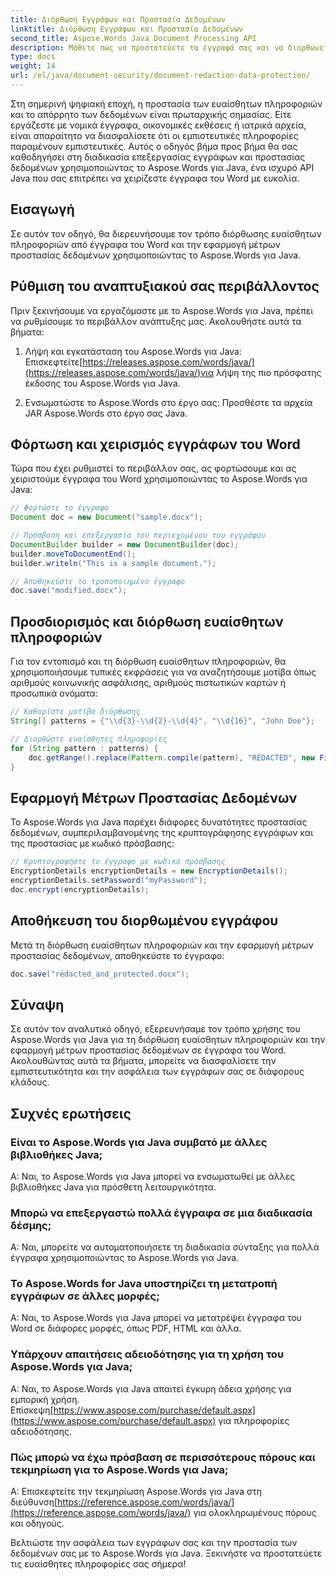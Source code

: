 ```yaml
---
title: Διόρθωση Εγγράφων και Προστασία Δεδομένων
linktitle: Διόρθωση Εγγράφων και Προστασία Δεδομένων
second_title: Aspose.Words Java Document Processing API
description: Μάθετε πώς να προστατεύετε τα έγγραφά σας και να διορθώνετε ευαίσθητα δεδομένα χρησιμοποιώντας το Aspose.Words για Java. Οδηγός βήμα προς βήμα με τον πηγαίο κώδικα.
type: docs
weight: 14
url: /el/java/document-security/document-redaction-data-protection/
---
```


Στη σημερινή ψηφιακή εποχή, η προστασία των ευαίσθητων πληροφοριών και το απόρρητο των δεδομένων είναι πρωταρχικής σημασίας. Είτε εργάζεστε με νομικά έγγραφα, οικονομικές εκθέσεις ή ιατρικά αρχεία, είναι απαραίτητο να διασφαλίσετε ότι οι εμπιστευτικές πληροφορίες παραμένουν εμπιστευτικές. Αυτός ο οδηγός βήμα προς βήμα θα σας καθοδηγήσει στη διαδικασία επεξεργασίας εγγράφων και προστασίας δεδομένων χρησιμοποιώντας το Aspose.Words για Java, ένα ισχυρό API Java που σας επιτρέπει να χειρίζεστε έγγραφα του Word με ευκολία.

## Εισαγωγή

Σε αυτόν τον οδηγό, θα διερευνήσουμε τον τρόπο διόρθωσης ευαίσθητων πληροφοριών από έγγραφα του Word και την εφαρμογή μέτρων προστασίας δεδομένων χρησιμοποιώντας το Aspose.Words για Java. 

## Ρύθμιση του αναπτυξιακού σας περιβάλλοντος

Πριν ξεκινήσουμε να εργαζόμαστε με το Aspose.Words για Java, πρέπει να ρυθμίσουμε το περιβάλλον ανάπτυξης μας. Ακολουθήστε αυτά τα βήματα:

1.  Λήψη και εγκατάσταση του Aspose.Words για Java: Επισκεφτείτε[https://releases.aspose.com/words/java/](https://releases.aspose.com/words/java/)για λήψη της πιο πρόσφατης έκδοσης του Aspose.Words για Java.

2. Ενσωματώστε το Aspose.Words στο έργο σας: Προσθέστε τα αρχεία JAR Aspose.Words στο έργο σας Java.

## Φόρτωση και χειρισμός εγγράφων του Word

Τώρα που έχει ρυθμιστεί το περιβάλλον σας, ας φορτώσουμε και ας χειριστούμε έγγραφα του Word χρησιμοποιώντας το Aspose.Words για Java:

```java
// Φορτώστε το έγγραφο
Document doc = new Document("sample.docx");

// Πρόσβαση και επεξεργασία του περιεχομένου του εγγράφου
DocumentBuilder builder = new DocumentBuilder(doc);
builder.moveToDocumentEnd();
builder.writeln("This is a sample document.");

// Αποθηκεύστε το τροποποιημένο έγγραφο
doc.save("modified.docx");
```

## Προσδιορισμός και διόρθωση ευαίσθητων πληροφοριών

Για τον εντοπισμό και τη διόρθωση ευαίσθητων πληροφοριών, θα χρησιμοποιήσουμε τυπικές εκφράσεις για να αναζητήσουμε μοτίβα όπως αριθμούς κοινωνικής ασφάλισης, αριθμούς πιστωτικών καρτών ή προσωπικά ονόματα:

```java
// Καθορίστε μοτίβα διόρθωσης
String[] patterns = {"\\d{3}-\\d{2}-\\d{4}", "\\d{16}", "John Doe"};

// Διορθώστε ευαίσθητες πληροφορίες
for (String pattern : patterns) {
    doc.getRange().replace(Pattern.compile(pattern), "REDACTED", new FindReplaceOptions());
}
```

## Εφαρμογή Μέτρων Προστασίας Δεδομένων

Το Aspose.Words για Java παρέχει διάφορες δυνατότητες προστασίας δεδομένων, συμπεριλαμβανομένης της κρυπτογράφησης εγγράφων και της προστασίας με κωδικό πρόσβασης:

```java
// Κρυπτογραφήστε το έγγραφο με κωδικό πρόσβασης
EncryptionDetails encryptionDetails = new EncryptionDetails();
encryptionDetails.setPassword("myPassword");
doc.encrypt(encryptionDetails);
```

## Αποθήκευση του διορθωμένου εγγράφου

Μετά τη διόρθωση ευαίσθητων πληροφοριών και την εφαρμογή μέτρων προστασίας δεδομένων, αποθηκεύστε το έγγραφο:

```java
doc.save("redacted_and_protected.docx");
```

## Σύναψη

Σε αυτόν τον αναλυτικό οδηγό, εξερευνήσαμε τον τρόπο χρήσης του Aspose.Words για Java για τη διόρθωση ευαίσθητων πληροφοριών και την εφαρμογή μέτρων προστασίας δεδομένων σε έγγραφα του Word. Ακολουθώντας αυτά τα βήματα, μπορείτε να διασφαλίσετε την εμπιστευτικότητα και την ασφάλεια των εγγράφων σας σε διάφορους κλάδους.

## Συχνές ερωτήσεις

### Είναι το Aspose.Words για Java συμβατό με άλλες βιβλιοθήκες Java;

Α: Ναι, το Aspose.Words για Java μπορεί να ενσωματωθεί με άλλες βιβλιοθήκες Java για πρόσθετη λειτουργικότητα.

### Μπορώ να επεξεργαστώ πολλά έγγραφα σε μια διαδικασία δέσμης;

Α: Ναι, μπορείτε να αυτοματοποιήσετε τη διαδικασία σύνταξης για πολλά έγγραφα χρησιμοποιώντας το Aspose.Words για Java.

### Το Aspose.Words for Java υποστηρίζει τη μετατροπή εγγράφων σε άλλες μορφές;

Α: Ναι, το Aspose.Words για Java μπορεί να μετατρέψει έγγραφα του Word σε διάφορες μορφές, όπως PDF, HTML και άλλα.

### Υπάρχουν απαιτήσεις αδειοδότησης για τη χρήση του Aspose.Words για Java;

 Α: Ναι, το Aspose.Words για Java απαιτεί έγκυρη άδεια χρήσης για εμπορική χρήση. Επίσκεψη[https://www.aspose.com/purchase/default.aspx](https://www.aspose.com/purchase/default.aspx) για πληροφορίες αδειοδότησης.

### Πώς μπορώ να έχω πρόσβαση σε περισσότερους πόρους και τεκμηρίωση για το Aspose.Words για Java;

Α: Επισκεφτείτε την τεκμηρίωση Aspose.Words για Java στη διεύθυνση[https://reference.aspose.com/words/java/](https://reference.aspose.com/words/java/) για ολοκληρωμένους πόρους και οδηγούς.

Βελτιώστε την ασφάλεια των εγγράφων σας και την προστασία των δεδομένων σας με το Aspose.Words για Java. Ξεκινήστε να προστατεύετε τις ευαίσθητες πληροφορίες σας σήμερα!